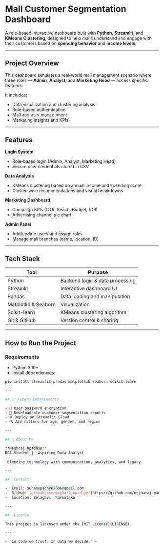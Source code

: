 #  Mall Customer Segmentation Dashboard

A role-based interactive dashboard built with **Python**, **Streamlit**, and **KMeans Clustering**, designed to help malls understand and engage with their customers based on **spending behavior** and **income levels**.

---

##  Project Overview

This dashboard simulates a real-world mall management scenario where three roles — **Admin**, **Analyst**, and **Marketing Head** — access specific features.

It includes:
- Data visualization and clustering analysis
- Role-based authentication
- Mall and user management
- Marketing insights and KPIs

---

##  Features

 **Login System**
- Role-based login (Admin, Analyst, Marketing Head)
- Secure user credentials stored in CSV

 **Data Analysis**
- KMeans clustering based on annual income and spending score
- Cluster-wise recommendations and visual breakdowns

 **Marketing Dashboard**
- Campaign KPIs (CTR, Reach, Budget, ROI)
- Advertising channel pie chart

 **Admin Panel**
- Add/update users and assign roles
- Manage mall branches (name, location, ID)

---

##  Tech Stack

| Tool | Purpose |
|------|---------|
| Python | Backend logic & data processing |
| Streamlit | Interactive dashboard UI |
| Pandas | Data loading and manipulation |
| Matplotlib & Seaborn | Visualization |
| Scikit-learn | KMeans clustering algorithm |
| Git & GitHub | Version control & sharing |

---
## How to Run the Project

###  Requirements
- Python 3.10+
- Install dependencies:
```bash
pip install streamlit pandas matplotlib seaborn scikit-learn

---

## 📈 Future Enhancements

- 🔄 User password encryption  
- 🧾 Downloadable customer segmentation reports  
- 🌐 Deploy on Streamlit Cloud  
- 🔍 Add filters for age, gender, and region  

---

## 👤 About Me

**Meghraj Upadhye**  
BCA Student |  Aspiring Data Analyst  
  
 Blending technology with communication, analytics, and legacy  

---

##  Contact

-  Email: suhasupadhye2006@gmail.com  
-  GitHub: [github.com/megharajupadhye](https://github.com/megharajupadhye)  
-  Location: Belagavi, Karnataka  

---

##  License

This project is licensed under the [MIT License](LICENSE).

---

> “In code we trust. In data we decide.” —

